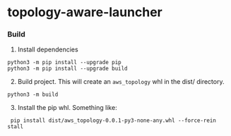 # topology-aware-launcher

### Build
1. Install dependencies
```
python3 -m pip install --upgrade pip
python3 -m pip install --upgrade build
```

2. Build project. This will create an `aws_topology` whl in the dist/ directory.
```
python3 -m build
```

3. Install the pip whl. Something like:
```
 pip install dist/aws_topology-0.0.1-py3-none-any.whl --force-rein
stall
```